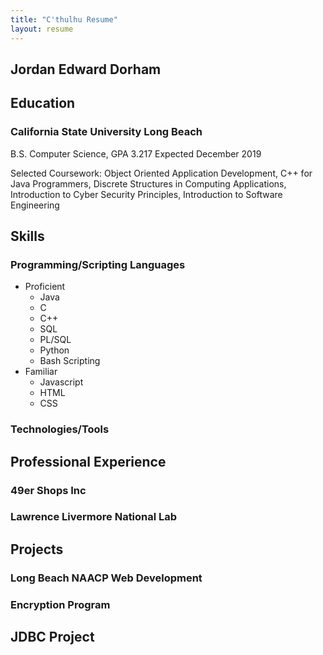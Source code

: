 ```yaml
---
title: "C'thulhu Resume"
layout: resume
---
```

## **Jordan Edward Dorham**

## Education

### California State University Long Beach

B.S. Computer Science, GPA 3.217
Expected December 2019 

Selected Coursework: Object Oriented Application Development, C++ for Java Programmers, Discrete Structures in Computing Applications, Introduction to Cyber Security Principles, Introduction to Software Engineering

## Skills

### Programming/Scripting Languages

* Proficient
  * Java
  * C
  * C++
  * SQL
  * PL/SQL
  * Python
  * Bash Scripting
* Familiar
  * Javascript
  * HTML
  * CSS
  
### Technologies/Tools

## Professional Experience

### 49er Shops Inc

### Lawrence Livermore National Lab

## Projects

### Long Beach NAACP Web Development

### Encryption Program

## JDBC Project
